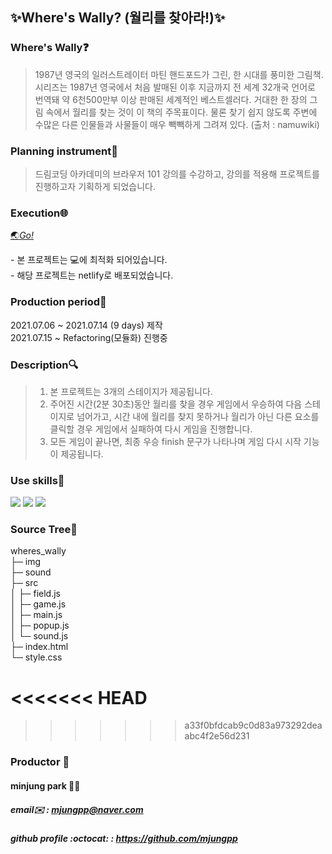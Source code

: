 ## ✨Where's Wally? (월리를 찾아라!)✨

### Where's Wally❓

> 1987년 영국의 일러스트레이터 마틴 핸드포드가 그린, 한 시대를 풍미한 그림책. 시리즈는 1987년 영국에서 처음 발매된 이후 지금까지 전 세계 32개국 언어로 번역돼 약 6천500만부 이상 판매된 세계적인 베스트셀러다. 거대한 한 장의 그림 속에서 월리를 찾는 것이 이 책의 주목표이다. 물론 찾기 쉽지 않도록 주변에 수많은 다른 인물들과 사물들이 매우 빽빽하게 그려져 있다.  (출처 : namuwiki)

### Planning instrument💪

> 드림코딩 아카데미의 브라우저 101 강의를 수강하고, 강의를 적용해 프로젝트를 진행하고자 기획하게 되었습니다. 

### Execution🌐
<a href="https://findwally.netlify.app">🌏<em>Go!</em></a><br/>
<p>- 본 프로젝트는 💻에 최적화 되어있습니다.<br>
- 해당 프로젝트는 netlify로 배포되었습니다.</p>

### Production period📅

2021.07.06 ~ 2021.07.14 (9 days) 제작<br>
2021.07.15 ~ Refactoring(모듈화) 진행중

### Description🔍

> 1. 본 프로젝트는 3개의 스테이지가 제공됩니다.
> 2. 주어진 시간(2분 30초)동안 월리를 찾을 경우 게임에서 우승하여 다음 스테이지로 넘어가고, 시간 내에 월리를 찾지 못하거나 월리가 아닌 다른 요소를 클릭할 경우 게임에서 실패하여 다시 게임을 진행합니다.
> 3. 모든 게임이 끝나면, 최종 우승 finish 문구가 나타나며 게임 다시 시작 기능이 제공됩니다.

### Use skills🔨

<img src="https://img.shields.io/badge/HTML5-E34F26?style=flat-square&logo=HTML5&logoColor=white"/></a>
<img src="https://img.shields.io/badge/CSS3-1572B6?style=flat-square&logo=CSS3&logoColor=white"/></a>
<img src="https://img.shields.io/badge/JavaScript-F7DF1E?style=flat-square&logo=JavaScript&logoColor=black"/></a>

### Source Tree🌳

wheres_wally           
├─ img                 
├─ sound               
├─ src                 
│  ├─ field.js         
│  ├─ game.js          
│  ├─ main.js          
│  ├─ popup.js         
│  └─ sound.js         
├─ index.html               
└─ style.css           

<<<<<<< HEAD
=======
>>>>>>> a33f0bfdcab9c0d83a973292deaabc4f2e56d231
### Productor :busts_in_silhouette:

#### minjung park 👩‍💻

##### email✉️ : mjungpp@naver.com<br>

##### github profile :octocat: : https://github.com/mjungpp
